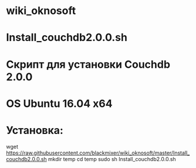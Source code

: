 # wiki_oknosoft

# Install_couchdb2.0.0.sh 
# Скрипт для установки Couchdb 2.0.0 
# OS Ubuntu 16.04 x64
# Установка:
wget https://raw.githubusercontent.com/blackmixer/wiki_oknosoft/master/Install_couchdb2.0.0.sh 
mkdir temp 
cd temp
sudo sh Install_couchdb2.0.0.sh 
